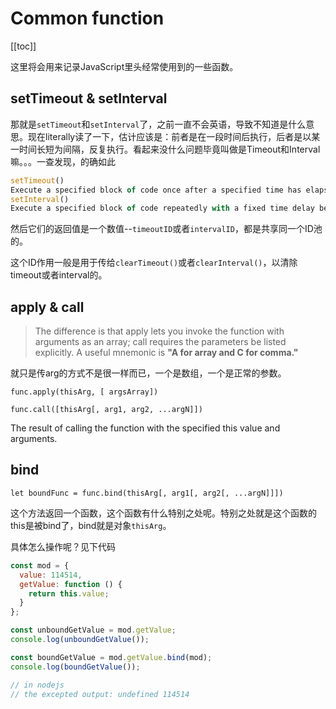 # Common function

[[toc]]

这里将会用来记录JavaScript里头经常使用到的一些函数。

## setTimeout & setInterval

那就是`setTimeout`和`setInterval`了，之前一直不会英语，导致不知道是什么意思。现在literally读了一下，估计应该是：前者是在一段时间后执行，后者是以某一时间长短为间隔，反复执行。看起来没什么问题毕竟叫做是Timeout和Interval嘛。。。一查发现，的确如此

```javascript
setTimeout()
Execute a specified block of code once after a specified time has elapsed.
setInterval()
Execute a specified block of code repeatedly with a fixed time delay between each call.
```

然后它们的返回值是一个数值--`timeoutID`或者`intervalID`，都是共享同一个ID池的。

这个ID作用一般是用于传给`clearTimeout()`或者`clearInterval()`，以清除timeout或者interval的。

## apply & call

> The difference is that apply lets you invoke the function with arguments as an array; call requires the parameters be listed explicitly. A useful mnemonic is **"A for array and C for comma."**

就只是传arg的方式不是很一样而已，一个是数组，一个是正常的参数。

`func.apply(thisArg, [ argsArray])`

`func.call([thisArg[, arg1, arg2, ...argN]])`

The result of calling the function with the specified this value and arguments.

## bind

`let boundFunc = func.bind(thisArg[, arg1[, arg2[, ...argN]]])`

这个方法返回一个函数，这个函数有什么特别之处呢。特别之处就是这个函数的this是被bind了，bind就是对象`thisArg`。

具体怎么操作呢？见下代码

```javascript
const mod = {
  value: 114514,
  getValue: function () {
    return this.value;
  }
};

const unboundGetValue = mod.getValue;
console.log(unboundGetValue());

const boundGetValue = mod.getValue.bind(mod);
console.log(boundGetValue());

// in nodejs
// the excepted output: undefined 114514
```
